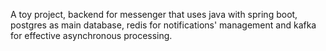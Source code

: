 A toy project, backend for messenger that uses java with spring boot, postgres as main database, redis for notifications' management and kafka for effective asynchronous processing.
